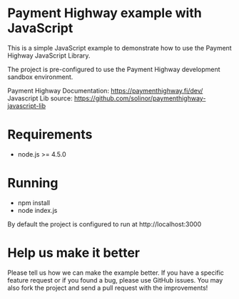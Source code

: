 # Payment Highway example with JavaScript

This is a simple JavaScript example to demonstrate how to use the Payment Highway JavaScript Library.

The project is pre-configured to use the Payment Highway development sandbox environment.

Payment Highway Documentation: https://paymenthighway.fi/dev/
Javascript Lib source: https://github.com/solinor/paymenthighway-javascript-lib

# Requirements
* node.js >= 4.5.0

# Running

- npm install
- node index.js

By default the project is configured to run at http://localhost:3000


# Help us make it better

Please tell us how we can make the example better. If you have a specific feature request or if you found a bug, please use GitHub issues. You may also fork the project and send a pull request with the improvements!


